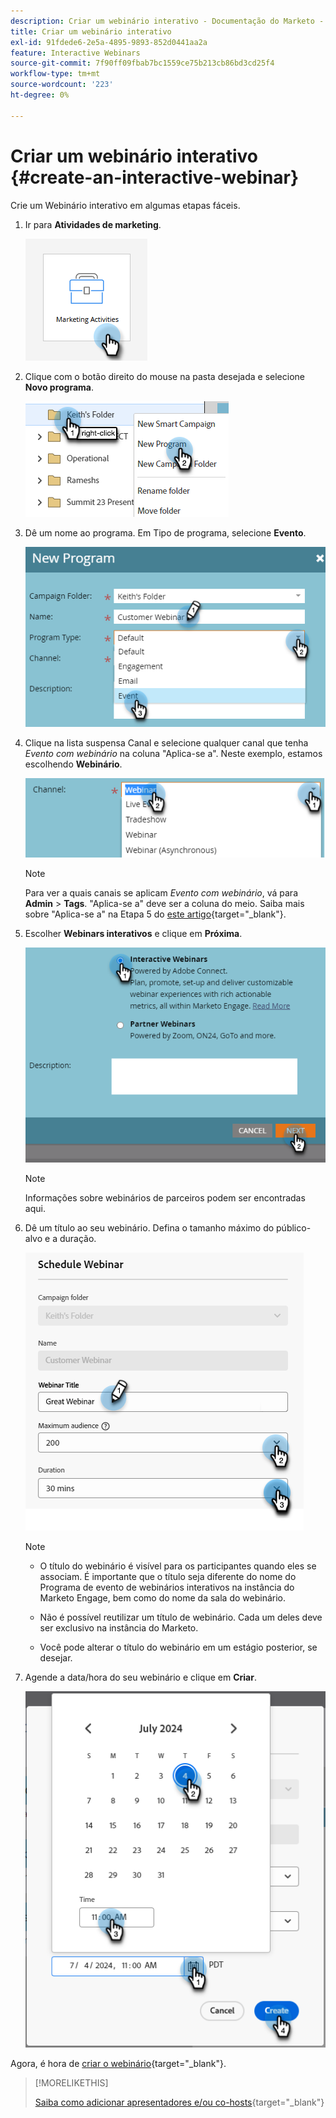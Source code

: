 ```yaml
---
description: Criar um webinário interativo - Documentação do Marketo - Documentação do produto
title: Criar um webinário interativo
exl-id: 91fdede6-2e5a-4895-9893-852d0441aa2a
feature: Interactive Webinars
source-git-commit: 7f90ff09fbab7bc1559ce75b213cb86bd3cd25f4
workflow-type: tm+mt
source-wordcount: '223'
ht-degree: 0%

---
```


# Criar um webinário interativo {#create-an-interactive-webinar}

Crie um Webinário interativo em algumas etapas fáceis.

1. Ir para **Atividades de marketing**.

   ![](assets/create-an-interactive-webinar-1.png)

1. Clique com o botão direito do mouse na pasta desejada e selecione **Novo programa**.

   ![](assets/create-an-interactive-webinar-2.png)

1. Dê um nome ao programa. Em Tipo de programa, selecione **Evento**.

   ![](assets/create-an-interactive-webinar-3.png)

1. Clique na lista suspensa Canal e selecione qualquer canal que tenha _Evento com webinário_ na coluna &quot;Aplica-se a&quot;. Neste exemplo, estamos escolhendo **Webinário**.

   ![](assets/create-an-interactive-webinar-4.png)

   >[!NOTE]
   >
   >Para ver a quais canais se aplicam _Evento com webinário_, vá para **Admin** > **Tags**. &quot;Aplica-se a&quot; deve ser a coluna do meio. Saiba mais sobre &quot;Aplica-se a&quot; na Etapa 5 do [este artigo](/help/marketo/product-docs/administration/tags/create-a-program-channel.md){target="_blank"}.

1. Escolher **Webinars interativos** e clique em **Próxima**.

   ![](assets/create-an-interactive-webinar-5.png)

   >[!NOTE]
   >
   >Informações sobre webinários de parceiros podem ser encontradas aqui.

1. Dê um título ao seu webinário. Defina o tamanho máximo do público-alvo e a duração.

   ![](assets/create-an-interactive-webinar-6.png)

   >[!NOTE]
   >
   >* O título do webinário é visível para os participantes quando eles se associam. É importante que o título seja diferente do nome do Programa de evento de webinários interativos na instância do Marketo Engage, bem como do nome da sala do webinário.
   >
   >* Não é possível reutilizar um título de webinário. Cada um deles deve ser exclusivo na instância do Marketo.
   >
   >* Você pode alterar o título do webinário em um estágio posterior, se desejar.

1. Agende a data/hora do seu webinário e clique em **Criar**.

   ![](assets/create-an-interactive-webinar-7.png)

<p>

Agora, é hora de [criar o webinário](/help/marketo/product-docs/demand-generation/events/interactive-webinars/designing-interactive-webinars.md){target="_blank"}.

>[!MORELIKETHIS]
>
>[Saiba como adicionar apresentadores e/ou co-hosts](/help/marketo/product-docs/demand-generation/events/interactive-webinars/add-a-webinar-team.md){target="_blank"}
